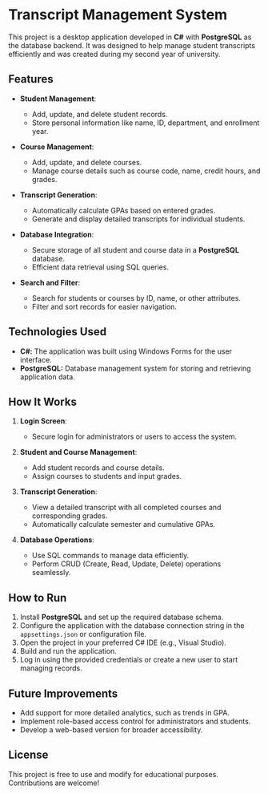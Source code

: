 # Transcript Management System

This project is a desktop application developed in **C#** with **PostgreSQL** as the database backend. It was designed to help manage student transcripts efficiently and was created during my second year of university.

## Features

- **Student Management**:
  - Add, update, and delete student records.
  - Store personal information like name, ID, department, and enrollment year.

- **Course Management**:
  - Add, update, and delete courses.
  - Manage course details such as course code, name, credit hours, and grades.

- **Transcript Generation**:
  - Automatically calculate GPAs based on entered grades.
  - Generate and display detailed transcripts for individual students.

- **Database Integration**:
  - Secure storage of all student and course data in a **PostgreSQL** database.
  - Efficient data retrieval using SQL queries.

- **Search and Filter**:
  - Search for students or courses by ID, name, or other attributes.
  - Filter and sort records for easier navigation.

## Technologies Used

- **C#:** The application was built using Windows Forms for the user interface.
- **PostgreSQL:** Database management system for storing and retrieving application data.

## How It Works

1. **Login Screen**:
   - Secure login for administrators or users to access the system.

2. **Student and Course Management**:
   - Add student records and course details.
   - Assign courses to students and input grades.

3. **Transcript Generation**:
   - View a detailed transcript with all completed courses and corresponding grades.
   - Automatically calculate semester and cumulative GPAs.

4. **Database Operations**:
   - Use SQL commands to manage data efficiently.
   - Perform CRUD (Create, Read, Update, Delete) operations seamlessly.

## How to Run

1. Install **PostgreSQL** and set up the required database schema.
2. Configure the application with the database connection string in the `appsettings.json` or configuration file.
3. Open the project in your preferred C# IDE (e.g., Visual Studio).
4. Build and run the application.
5. Log in using the provided credentials or create a new user to start managing records.

## Future Improvements

- Add support for more detailed analytics, such as trends in GPA.
- Implement role-based access control for administrators and students.
- Develop a web-based version for broader accessibility.

## License

This project is free to use and modify for educational purposes. Contributions are welcome!
